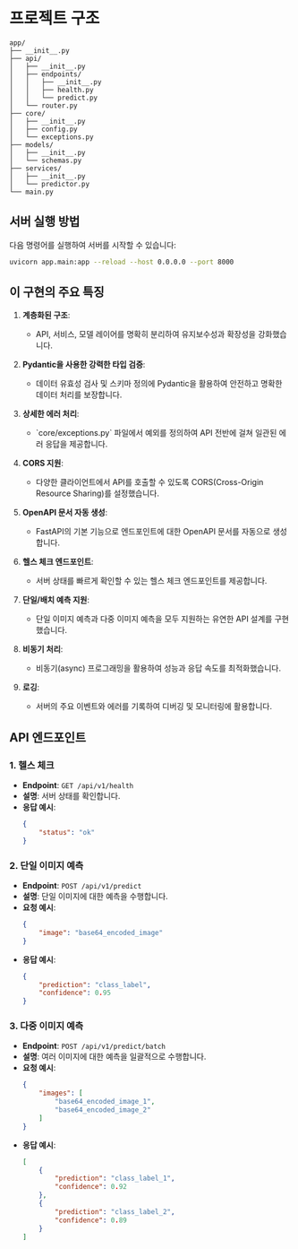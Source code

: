 # 프로젝트 구조

```
app/
├── __init__.py
├── api/
│   ├── __init__.py
│   ├── endpoints/
│   │   ├── __init__.py
│   │   ├── health.py
│   │   └── predict.py
│   └── router.py
├── core/
│   ├── __init__.py
│   ├── config.py
│   └── exceptions.py
├── models/
│   ├── __init__.py
│   └── schemas.py
├── services/
│   ├── __init__.py
│   └── predictor.py
└── main.py
```

## 서버 실행 방법

다음 명령어를 실행하여 서버를 시작할 수 있습니다:

```bash
uvicorn app.main:app --reload --host 0.0.0.0 --port 8000
```

## 이 구현의 주요 특징

1. **계층화된 구조**:
   - API, 서비스, 모델 레이어를 명확히 분리하여 유지보수성과 확장성을 강화했습니다.

2. **Pydantic을 사용한 강력한 타입 검증**:
   - 데이터 유효성 검사 및 스키마 정의에 Pydantic을 활용하여 안전하고 명확한 데이터 처리를 보장합니다.

3. **상세한 에러 처리**:
   - \`core/exceptions.py\` 파일에서 예외를 정의하여 API 전반에 걸쳐 일관된 에러 응답을 제공합니다.

4. **CORS 지원**:
   - 다양한 클라이언트에서 API를 호출할 수 있도록 CORS(Cross-Origin Resource Sharing)를 설정했습니다.

5. **OpenAPI 문서 자동 생성**:
   - FastAPI의 기본 기능으로 엔드포인트에 대한 OpenAPI 문서를 자동으로 생성합니다.

6. **헬스 체크 엔드포인트**:
   - 서버 상태를 빠르게 확인할 수 있는 헬스 체크 엔드포인트를 제공합니다.

7. **단일/배치 예측 지원**:
   - 단일 이미지 예측과 다중 이미지 예측을 모두 지원하는 유연한 API 설계를 구현했습니다.

8. **비동기 처리**:
   - 비동기(async) 프로그래밍을 활용하여 성능과 응답 속도를 최적화했습니다.

9. **로깅**:
   - 서버의 주요 이벤트와 에러를 기록하여 디버깅 및 모니터링에 활용합니다.

## API 엔드포인트

### 1. **헬스 체크**
- **Endpoint**: `GET /api/v1/health`
- **설명**: 서버 상태를 확인합니다.
- **응답 예시**:
  ```json
  {
      "status": "ok"
  }
  ```

### 2. **단일 이미지 예측**
- **Endpoint**: `POST /api/v1/predict`
- **설명**: 단일 이미지에 대한 예측을 수행합니다.
- **요청 예시**:
  ```json
  {
      "image": "base64_encoded_image"
  }
  ```
- **응답 예시**:
  ```json
  {
      "prediction": "class_label",
      "confidence": 0.95
  }
  ```

### 3. **다중 이미지 예측**
- **Endpoint**: `POST /api/v1/predict/batch`
- **설명**: 여러 이미지에 대한 예측을 일괄적으로 수행합니다.
- **요청 예시**:
  ```json
  {
      "images": [
          "base64_encoded_image_1",
          "base64_encoded_image_2"
      ]
  }
  ```
- **응답 예시**:
  ```json
  [
      {
          "prediction": "class_label_1",
          "confidence": 0.92
      },
      {
          "prediction": "class_label_2",
          "confidence": 0.89
      }
  ]
  ```

